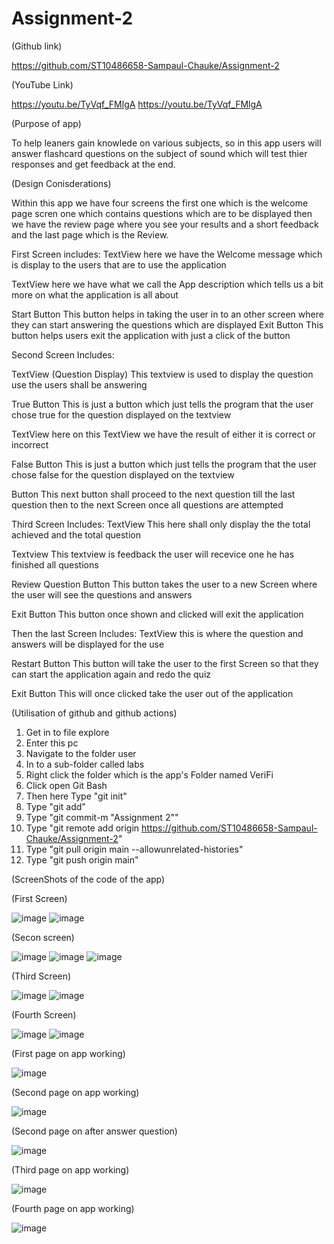 # Assignment-2
(Github link)

https://github.com/ST10486658-Sampaul-Chauke/Assignment-2

(YouTube Link)

https://youtu.be/TyVqf_FMlgA
https://youtu.be/TyVqf_FMlgA

(Purpose of app)

To help leaners gain knowlede on various subjects, so in this app users will answer flashcard questions on the subject of sound which will test thier responses and get feedback at the end.

(Design Conisderations)

Within this app we have four screens the first one which is the welcome page scren one which contains questions which are to be displayed then we have the review page where you see your results and a short feedback and the last page which is the Review.

First Screen includes:
TextView 
here we have the Welcome message which is display to the users that are to use the application

TextView 
here we have what we call the App description which tells us a bit more on what the application is all about

Start Button 
This button helps in taking the user in to an other screen where they can start answering the questions which are displayed
Exit Button
This button helps users exit the application with just a click of the button

Second Screen Includes:

TextView (Question Display)
This textview is used to display the question use the users shall be answering

True Button
This is just a button which just tells the program that the user chose true for the question displayed on the textview

TextView 
here on this TextView we have the result of either it is correct or incorrect

False Button 
This is just a button which just tells the program that the user chose false for the question displayed on the textview

Button
This next button shall proceed to the next question till the last question then to the next Screen once all questions are attempted 

Third Screen Includes:
TextView
This here shall only display the the total achieved and the total question

Textview
This textview is feedback the user will recevice one he has finished all questions

Review Question Button
This button takes the user to a new Screen where the user will see the questions and answers

Exit Button
This button once shown and clicked will exit the application

Then the last Screen Includes:
TextView
this is where the question and answers will be displayed for the use

Restart Button
This button will take the user to the first Screen so that they can start the application again and redo the quiz

Exit Button
This will once clicked take the user out of the application


(Utilisation of github and github actions)

1) Get in to file explore
2) Enter this pc
3) Navigate to the folder user
4) In to a sub-folder called labs
5) Right click the folder which is the app's Folder named VeriFi
6) Click open Git Bash 
7) Then here Type "git init"
8) Type "git add" 
9) Type "git commit-m "Assignment 2"" 
10) Type "git remote add origin https://github.com/ST10486658-Sampaul-Chauke/Assignment-2"
11) Type "git pull origin main --allowunrelated-histories" 
12) Type "git push origin main"

(ScreenShots of the code of the app)

(First Screen)

![image](https://github.com/user-attachments/assets/e6f2afda-e42b-44f6-8602-aede0a3c9f8b)
![image](https://github.com/user-attachments/assets/902a9326-1202-4ecb-ab4e-fb96ed51b453)

(Secon screen)

![image](https://github.com/user-attachments/assets/31e29110-921b-41e0-bbc4-3029fc585b8c)
![image](https://github.com/user-attachments/assets/08b0a65c-de12-440a-b061-993e64bf41a8)
![image](https://github.com/user-attachments/assets/7fad1500-c9dc-4e8d-9b19-98c01a06426f)

(Third Screen)

![image](https://github.com/user-attachments/assets/8465ea5d-3642-486c-9115-f189dabbac62)
![image](https://github.com/user-attachments/assets/8c72990c-e582-410d-85fa-86c42e8df188)

(Fourth Screen)

![image](https://github.com/user-attachments/assets/ef2af76e-9f01-432c-b33b-1419a7e981ad)
![image](https://github.com/user-attachments/assets/f209b5a6-5777-4e81-acbe-7e3f87a7271b)

(First page on app working)

![image](https://github.com/user-attachments/assets/d2c7c2e0-78d3-4c43-a497-d4047c4e705a)

(Second page on app working)

![image](https://github.com/user-attachments/assets/d29d168b-5a94-495f-b143-1bdf3f29bfed)

(Second page on after answer question)

![image](https://github.com/user-attachments/assets/95609ee4-1af4-4f84-9118-d11370524c17)

(Third page on app working)

![image](https://github.com/user-attachments/assets/4f74c743-af7f-4fa7-b88a-9eaedeacbab1)

(Fourth page on app working)

![image](https://github.com/user-attachments/assets/50a1ca66-e1de-4365-83a0-a765ae163baf)


